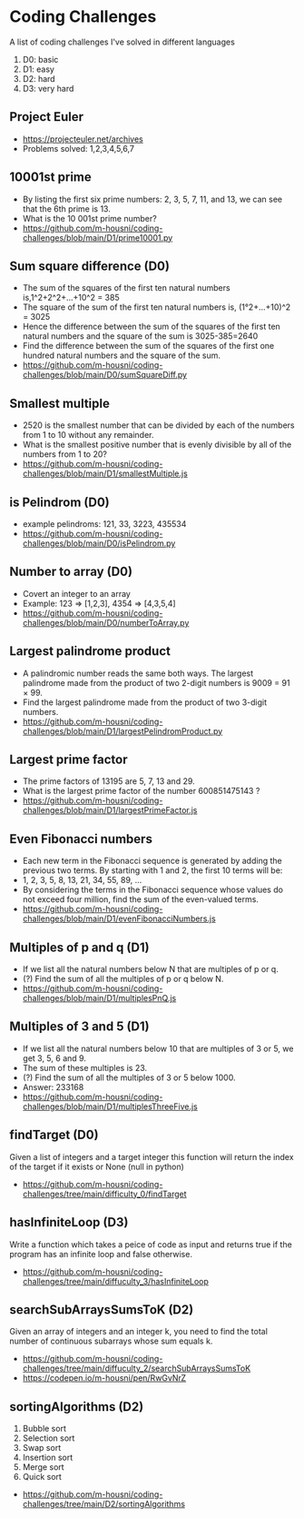 # Coding Challenges
A list of coding challenges I've solved in different languages
1. D0: basic
2. D1: easy
3. D2: hard
4. D3: very hard

## Project Euler
* https://projecteuler.net/archives
* Problems solved: 1,2,3,4,5,6,7

## 10001st prime
* By listing the first six prime numbers: 2, 3, 5, 7, 11, and 13, we can see that the 6th prime is 13.
* What is the 10 001st prime number?
* https://github.com/m-housni/coding-challenges/blob/main/D1/prime10001.py

## Sum square difference (D0)
* The sum of the squares of the first ten natural numbers is,1^2+2^2+...+10^2 = 385
* The square of the sum of the first ten natural numbers is, (1°2+...+10)^2 = 3025
* Hence the difference between the sum of the squares of the first ten natural numbers and the square of the sum is 3025-385=2640
* Find the difference between the sum of the squares of the first one hundred natural numbers and the square of the sum.
* https://github.com/m-housni/coding-challenges/blob/main/D0/sumSquareDiff.py

## Smallest multiple 
* 2520 is the smallest number that can be divided by each of the numbers from 1 to 10 without any remainder.
* What is the smallest positive number that is evenly divisible by all of the numbers from 1 to 20?
* https://github.com/m-housni/coding-challenges/blob/main/D1/smallestMultiple.js

## is Pelindrom (D0)
* example pelindroms: 121, 33, 3223, 435534
* https://github.com/m-housni/coding-challenges/blob/main/D0/isPelindrom.py

## Number to array (D0)
* Covert an integer to an array
* Example: 123 => [1,2,3], 4354 => [4,3,5,4]
* https://github.com/m-housni/coding-challenges/blob/main/D0/numberToArray.py

## Largest palindrome product
* A palindromic number reads the same both ways. The largest palindrome made from the product of two 2-digit numbers is 9009 = 91 × 99.
* Find the largest palindrome made from the product of two 3-digit numbers.
* https://github.com/m-housni/coding-challenges/blob/main/D1/largestPelindromProduct.py

## Largest prime factor
* The prime factors of 13195 are 5, 7, 13 and 29.
* What is the largest prime factor of the number 600851475143 ?
* https://github.com/m-housni/coding-challenges/blob/main/D1/largestPrimeFactor.js

## Even Fibonacci numbers
* Each new term in the Fibonacci sequence is generated by adding the previous two terms. By starting with 1 and 2, the first 10 terms will be:
* 1, 2, 3, 5, 8, 13, 21, 34, 55, 89, ...
* By considering the terms in the Fibonacci sequence whose values do not exceed four million, find the sum of the even-valued terms.
* https://github.com/m-housni/coding-challenges/blob/main/D1/evenFibonacciNumbers.js

## Multiples of p and q (D1)
* If we list all the natural numbers below N that are multiples of p or q. 
* (?) Find the sum of all the multiples of p or q below N.
* https://github.com/m-housni/coding-challenges/blob/main/D1/multiplesPnQ.js

## Multiples of 3 and 5 (D1)
* If we list all the natural numbers below 10 that are multiples of 3 or 5, we get 3, 5, 6 and 9. 
* The sum of these multiples is 23.
* (?) Find the sum of all the multiples of 3 or 5 below 1000.
* Answer: 233168
* https://github.com/m-housni/coding-challenges/blob/main/D1/multiplesThreeFive.js

## findTarget (D0)
Given a list of integers and a target integer this function will return the index of the target if it exists or None (null in python)
* https://github.com/m-housni/coding-challenges/tree/main/difficulty_0/findTarget

## hasInfiniteLoop (D3)
Write a function which takes a peice of code as input and returns true if the program has an infinite loop and false otherwise.
* https://github.com/m-housni/coding-challenges/tree/main/diffuculty_3/hasInfiniteLoop

## searchSubArraysSumsToK (D2)
Given an array of integers and an integer k, you need to find the total number of continuous subarrays whose sum equals k.
* https://github.com/m-housni/coding-challenges/tree/main/diffuculty_2/searchSubArraysSumsToK
* https://codepen.io/m-housni/pen/RwGvNrZ

## sortingAlgorithms (D2)
1. Bubble sort
2. Selection sort
3. Swap sort
4. Insertion sort
5. Merge sort
6. Quick sort
* https://github.com/m-housni/coding-challenges/tree/main/D2/sortingAlgorithms
